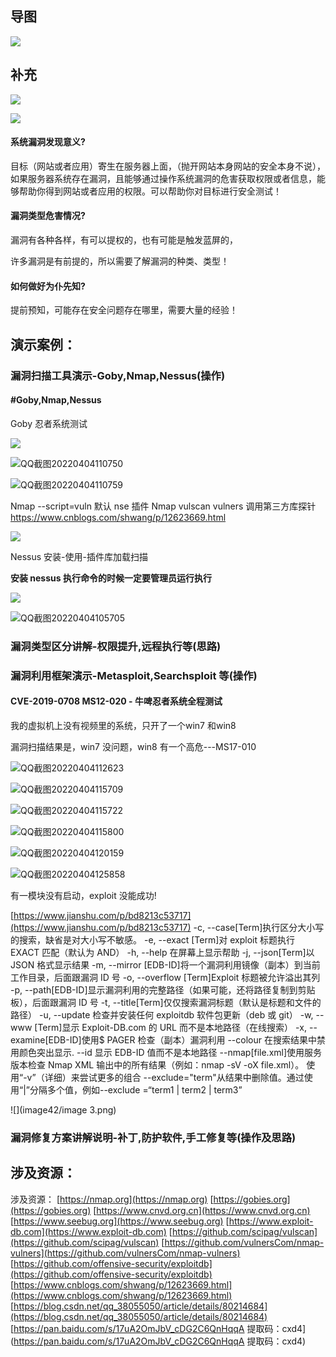 ## 导图

![](image42/漏洞扫描.jpg)



## 补充



![](image42/image.png)

![](image42/image2.png)



#### 系统漏洞发现意义?

目标（网站或者应用）寄生在服务器上面，（抛开网站本身网站的安全本身不说），如果服务器系统存在漏洞，且能够通过操作系统漏洞的危害获取权限或者信息，能够帮助你得到网站或者应用的权限。可以帮助你对目标进行安全测试！

#### 漏洞类型危害情况?

漏洞有各种各样，有可以提权的，也有可能是触发蓝屏的，

许多漏洞是有前提的，所以需要了解漏洞的种类、类型！

#### 如何做好为仆先知?

提前预知，可能存在安全问题存在哪里，需要大量的经验！

## 演示案例：

###  漏洞扫描工具演示-Goby,Nmap,Nessus(操作)

#### #Goby,Nmap,Nessus

Goby 忍者系统测试

![](image42/QQ截图20220404110728.png)

![QQ截图20220404110750](image42/QQ截图20220404110750.png)

![QQ截图20220404110759](image42/QQ截图20220404110759.png)

Nmap --script=vuln 默认 nse 插件
Nmap vulscan vulners 调用第三方库探针
https://www.cnblogs.com/shwang/p/12623669.html

![](image42/QQ截图20220404111501.png)

Nessus 安装-使用-插件库加载扫描

**安装 nessus 执行命令的时候一定要管理员运行执行**

![](image42/QQ截图20220404105642.png)

![QQ截图20220404105705](image42/QQ截图20220404105705.png)

### 漏洞类型区分讲解-权限提升,远程执行等(思路)

### 漏洞利用框架演示-Metasploit,Searchsploit 等(操作)

#### CVE-2019-0708 MS12-020 - 牛啤忍者系统全程测试

我的虚拟机上没有视频里的系统，只开了一个win7 和win8 

漏洞扫描结果是，win7 没问题，win8 有一个高危---MS17-010



![QQ截图20220404112623](image42/QQ截图20220404112623.png)

![QQ截图20220404115709](image42/QQ截图20220404115709.png)

![QQ截图20220404115722](image42/QQ截图20220404115722.png)

![QQ截图20220404115800](image42/QQ截图20220404115800.png)

![QQ截图20220404120159](image42/QQ截图20220404120159.png)

![QQ截图20220404125858](image42/QQ截图20220404125858.png)



有一模块没有启动，exploit 没能成功!

[https://www.jianshu.com/p/bd8213c53717](https://www.jianshu.com/p/bd8213c53717)
-c, --case[Term]执行区分大小写的搜索，缺省是对大小写不敏感。
-e, --exact [Term]对 exploit 标题执行 EXACT 匹配（默认为 AND）
-h, --help 在屏幕上显示帮助
-j, --json[Term]以 JSON 格式显示结果
-m, --mirror [EDB-ID]将一个漏洞利用镜像（副本）到当前工作目录，后面跟漏洞 ID 号
-o, --overflow [Term]Exploit 标题被允许溢出其列
-p, --path[EDB-ID]显示漏洞利用的完整路径（如果可能，还将路径复制到剪贴板），后面跟漏洞 ID 号
-t, --title[Term]仅仅搜索漏洞标题（默认是标题和文件的路径）
-u, --update 检查并安装任何 exploitdb 软件包更新（deb 或 git）
-w, --www [Term]显示 Exploit-DB.com 的 URL 而不是本地路径（在线搜索）
-x, --examine[EDB-ID]使用$ PAGER 检查（副本）漏洞利用
--colour 在搜索结果中禁用颜色突出显示.
--id 显示 EDB-ID 值而不是本地路径
--nmap[file.xml]使用服务版本检查 Nmap XML 输出中的所有结果（例如：nmap -sV -oX file.xml）。
使用“-v”（详细）来尝试更多的组合
--exclude="term"从结果中删除值。通过使用“|”分隔多个值，例如--exclude
=“term1 | term2 | term3”

![](image42/image 3.png)

### 漏洞修复方案讲解说明-补丁,防护软件,手工修复等(操作及思路)

## 涉及资源：

涉及资源：
[https://nmap.org](https://nmap.org)
[https://gobies.org](https://gobies.org)
[https://www.cnvd.org.cn](https://www.cnvd.org.cn)
[https://www.seebug.org](https://www.seebug.org)
[https://www.exploit-db.com](https://www.exploit-db.com)
[https://github.com/scipag/vulscan](https://github.com/scipag/vulscan)
[https://github.com/vulnersCom/nmap-vulners](https://github.com/vulnersCom/nmap-vulners)
[https://github.com/offensive-security/exploitdb](https://github.com/offensive-security/exploitdb)
[https://www.cnblogs.com/shwang/p/12623669.html](https://www.cnblogs.com/shwang/p/12623669.html)
[https://blog.csdn.net/qq_38055050/article/details/80214684](https://blog.csdn.net/qq_38055050/article/details/80214684)
[https://pan.baidu.com/s/17uA2OmJbV_cDG2C6QnHqqA 提取码：cxd4](https://pan.baidu.com/s/17uA2OmJbV_cDG2C6QnHqqA 提取码：cxd4)
